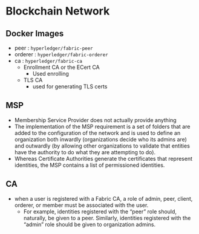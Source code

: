# Blockchain Network

## Docker Images

- peer : `hyperledger/fabric-peer`
- orderer : `hyperledger/fabric-orderer`
- ca : `hyperledger/fabric-ca`
    - Enrollment CA or the ECert CA
        - Used enrolling
    - TLS CA
        - used for generating TLS certs

## MSP
- Membership Service Provider does not actually provide anything
- The implementation of the MSP requirement is a set of folders that are added to the configuration of the network and is used to define an organization both inwardly (organizations decide who its admins are) and outwardly (by allowing other organizations to validate that entities have the authority to do what they are attempting to do).
- Whereas Certificate Authorities generate the certificates that represent identities, the MSP contains a list of permissioned identities.

## CA
- when a user is registered with a Fabric CA, a role of admin, peer, client, orderer, or member must be associated with the user.
    - For example, identities registered with the “peer” role should, naturally, be given to a peer. Similarly, identities registered with the “admin” role should be given to organization admins.